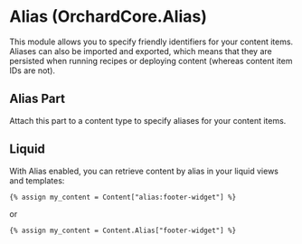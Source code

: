 # Alias (OrchardCore.Alias)

This module allows you to specify friendly identifiers for your content items. 
Aliases can also be imported and exported, which means that they are persisted when running recipes or deploying content (whereas content item IDs are not).

## Alias Part

Attach this part to a content type to specify aliases for your content items.

## Liquid

With Alias enabled, you can retrieve content by alias in your liquid views and templates:

```
{% assign my_content = Content["alias:footer-widget"] %}
```

or

```
{% assign my_content = Content.Alias["footer-widget"] %}
```

